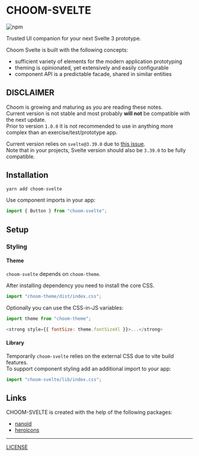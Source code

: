 # CHOOM-SVELTE

![npm](https://img.shields.io/npm/v/choom-svelte)

Trusted UI companion for your next Svelte 3 prototype.

Choom Svelte is built with the following concepts:
- sufficient variety of elements for the modern application prototyping
- theming is opinionated, yet extensively and easily configurable
- component API is a predictable facade, shared in similar entities

## DISCLAIMER 

Choom is growing and maturing as you are reading these notes.  
Current version is not stable and most probably **will not** be compatible with the next update.  
Prior to version `1.0.0` it is not recommended to use in anything more complex than an exercise/test/prototype app.

Current version relies on `svelte@3.39.0` due to [this issue](https://github.com/sveltejs/svelte/issues/6584).  
Note that in your projects, Svelte version should also be `3.39.0` to be fully compatible.

## Installation

```sh
yarn add choom-svelte
```

Use component imports in your app:  
```js
import { Button } from "choom-svelte";
```

## Setup

### Styling

#### Theme

`choom-svelte` depends on `choom-theme`.  

After installing dependency you need to install the core CSS.  

```js
import "choom-theme/dist/index.css";
```

Optionally you can use the CSS-in-JS variables:

```js
import theme from "choom-theme";

<strong style={{ fontSize: theme.fontSizeXl }}>...</strong>
```

#### Library

Temporarily `choom-svelte` relies on the external CSS due to vite build features.  
To support component styling add an additional import to your app:

```js
import "choom-svelte/lib/index.css";
```

## Links

CHOOM-SVELTE is created with the help of the following packages:

- [nanoid](https://www.npmjs.com/package/nanoid)
- [heroicons](https://heroicons.com/)

---

[LICENSE](LICENSE)
